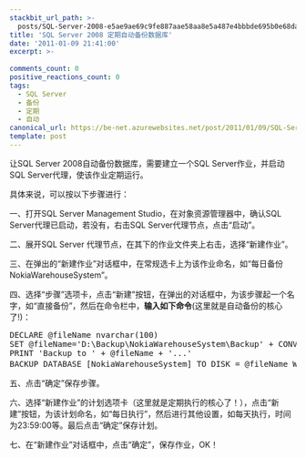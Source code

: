 ```yaml
---
stackbit_url_path: >-
  posts/SQL-Server-2008-e5ae9ae69c9fe887aae58aa8e5a487e4bbbde695b0e68daee5ba93
title: 'SQL Server 2008 定期自动备份数据库'
date: '2011-01-09 21:41:00'
excerpt: >-
  
comments_count: 0
positive_reactions_count: 0
tags: 
  - SQL Server
  - 备份
  - 定期
  - 自动
canonical_url: https://be-net.azurewebsites.net/post/2011/01/09/SQL-Server-2008-e5ae9ae69c9fe887aae58aa8e5a487e4bbbde695b0e68daee5ba93
template: post
---
```

<p>让SQL Server 2008自动备份数据库，需要建立一个SQL Server作业，并启动SQL Server代理，使该作业定期运行。</p>  <p>具体来说，可以按以下步骤进行：</p>  <p>一、打开SQL Server Management Studio，在对象资源管理器中，确认SQL Server代理已启动，若没有，右击SQL Server代理节点，点击“启动”。</p>  <p>二、展开SQL Server 代理节点，在其下的作业文件夹上右击，选择“新建作业”。</p>  <p>三、在弹出的“新建作业”对话框中，在常规选卡上为该作业命名，如“每日备份NokiaWarehouseSystem”。</p>  <p>四、选择“步骤”选项卡，点击“新建”按钮，在弹出的对话框中，为该步骤起一个名字，如“直接备份”，然后在命令栏中，<strong>输入如下命令</strong>(这里就是自动备份的核心了!)：</p>  <pre class="brush: sql">DECLARE @fileName nvarchar(100) 
SET @fileName='D:\Backup\NokiaWarehouseSystem\Backup' + CONVERT(char(10),getdate(),112) + '.bak'
PRINT 'Backup to ' + @fileName + '...'
BACKUP DATABASE [NokiaWarehouseSystem] TO DISK = @fileName WITH NOINIT , NOUNLOAD , NAME = N'NokiaWarehouseSystem 备份', NOSKIP , STATS = 10, NOFORMAT</pre>

<p>五、点击“确定”保存步骤。</p>

<p>六、选择“新建作业”的计划选项卡（这里就是定期执行的核心了！），点击“新建”按钮，为该计划命名，如“每日执行”，然后进行其他设置，如每天执行，时间为23:59:00等。最后点击“确定”保存计划。</p>

<p>七、在“新建作业”对话框中，点击“确定”，保存作业，OK！</p>